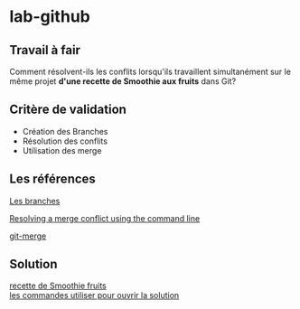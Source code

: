 # lab-github 
## Travail à fair

Comment résolvent-ils les conflits lorsqu'ils travaillent simultanément sur le même projet **d'une recette de Smoothie aux fruits** dans Git?

## Critère de validation 
- Création des Branches
- Résolution des conflits
- Utilisation des merge

## Les références
[Les branches](https://docs.github.com/fr/pull-requests/collaborating-with-pull-requests/proposing-changes-to-your-work-with-pull-requests/about-branches)

[Resolving a merge conflict using the command line](https://docs.github.com/en/pull-requests/collaborating-with-pull-requests/addressing-merge-conflicts/resolving-a-merge-conflict-using-the-command-line)

[git-merge](https://git-scm.com/docs/git-merge#_how_conflicts_are_presented)


## Solution
[recette de Smoothie fruits](https://github.com/ADNANLH/lab-github/blob/main/solution/smoothieFruit.md)<br>
[les commandes utiliser pour ouvrir la solution](https://github.com/ADNANLH/lab-github/blob/main/Comands/README.md)

